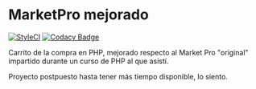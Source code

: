 # MarketPro mejorado
[![StyleCI](https://github.styleci.io/repos/55867204/shield?branch=master)](https://github.styleci.io/repos/55867204)
[![Codacy Badge](https://api.codacy.com/project/badge/Grade/adf591cd8f6d446fb6b8cd1be59a8470)](https://www.codacy.com/app/ojgarciab/marketpro-mejorado)

Carrito de la compra en PHP, mejorado respecto al Market Pro "original" impartido durante un curso de PHP al que asistí.

Proyecto postpuesto hasta tener más tiempo disponible, lo siento.
